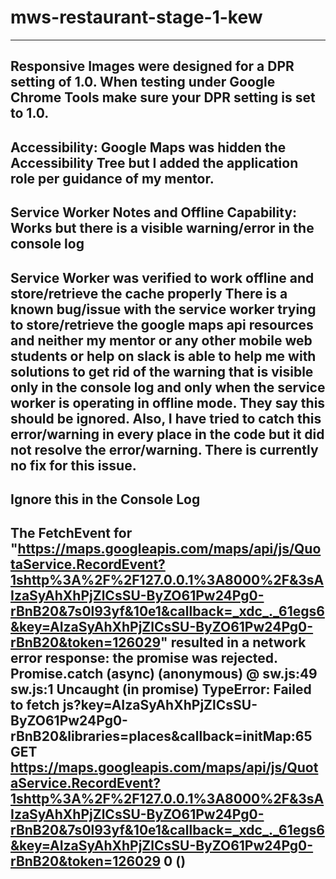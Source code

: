 # mws-restaurant-stage-1-kew
-----------------------------
Responsive Images were designed for a DPR setting of 1.0. When testing under Google Chrome Tools make sure your DPR setting is set to 1.0.
-------------------------------------
Accessibility: Google Maps was hidden the Accessibility Tree but I added the application role per guidance of my mentor. 
-------------------------------------
Service Worker Notes and Offline Capability: Works but there is a visible warning/error in the console log
--------------------------
Service Worker was verified to work offline and store/retrieve the cache properly
There is a known bug/issue with the service worker trying to store/retrieve the google maps api resources and neither my mentor or any other mobile web students or help on slack is able to help me with solutions to get rid of the warning that is visible only in the console log and only when the service worker is operating in offline mode. They say this should be ignored. Also, I have tried to catch this error/warning in every place in the code but it did not resolve the error/warning. There is currently no fix for this issue. 
---------------
Ignore this in the Console Log 
-----------------
The FetchEvent for "https://maps.googleapis.com/maps/api/js/QuotaService.RecordEvent?1shttp%3A%2F%2F127.0.0.1%3A8000%2F&3sAIzaSyAhXhPjZlCsSU-ByZO61Pw24Pg0-rBnB20&7s0l93yf&10e1&callback=_xdc_._61egs6&key=AIzaSyAhXhPjZlCsSU-ByZO61Pw24Pg0-rBnB20&token=126029" resulted in a network error response: the promise was rejected.
Promise.catch (async)
(anonymous) @ sw.js:49
sw.js:1 Uncaught (in promise) TypeError: Failed to fetch
js?key=AIzaSyAhXhPjZlCsSU-ByZO61Pw24Pg0-rBnB20&libraries=places&callback=initMap:65 GET https://maps.googleapis.com/maps/api/js/QuotaService.RecordEvent?1shttp%3A%2F%2F127.0.0.1%3A8000%2F&3sAIzaSyAhXhPjZlCsSU-ByZO61Pw24Pg0-rBnB20&7s0l93yf&10e1&callback=_xdc_._61egs6&key=AIzaSyAhXhPjZlCsSU-ByZO61Pw24Pg0-rBnB20&token=126029 0 ()
------------------
